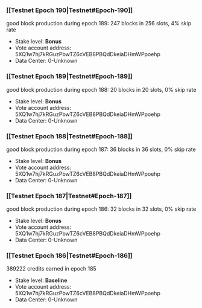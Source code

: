 ### [[Testnet Epoch 190|Testnet#Epoch-190]]
good block production during epoch 189: 247 blocks in 256 slots, 4% skip rate
* Stake level: **Bonus** 
* Vote account address: 5XQ1w7hj7kRGuzPbwTZ6cVEB8PBQdDkeiaDHmWPpoehp
* Data Center: 0-Unknown
### [[Testnet Epoch 189|Testnet#Epoch-189]]
good block production during epoch 188: 20 blocks in 20 slots, 0% skip rate
* Stake level: **Bonus** 
* Vote account address: 5XQ1w7hj7kRGuzPbwTZ6cVEB8PBQdDkeiaDHmWPpoehp
* Data Center: 0-Unknown
### [[Testnet Epoch 188|Testnet#Epoch-188]]
good block production during epoch 187: 36 blocks in 36 slots, 0% skip rate
* Stake level: **Bonus** 
* Vote account address: 5XQ1w7hj7kRGuzPbwTZ6cVEB8PBQdDkeiaDHmWPpoehp
* Data Center: 0-Unknown
### [[Testnet Epoch 187|Testnet#Epoch-187]]
good block production during epoch 186: 32 blocks in 32 slots, 0% skip rate
* Stake level: **Bonus** 
* Vote account address: 5XQ1w7hj7kRGuzPbwTZ6cVEB8PBQdDkeiaDHmWPpoehp
* Data Center: 0-Unknown
### [[Testnet Epoch 186|Testnet#Epoch-186]]
389222 credits earned in epoch 185
* Stake level: **Baseline** 
* Vote account address: 5XQ1w7hj7kRGuzPbwTZ6cVEB8PBQdDkeiaDHmWPpoehp
* Data Center: 0-Unknown